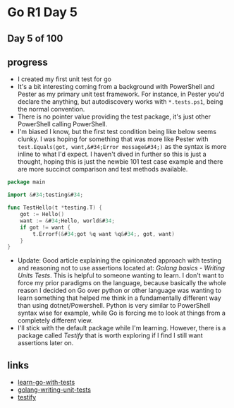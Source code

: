 # Go R1 Day 5


## Day 5 of 100

## progress

- I created my first unit test for go
- It&#39;s a bit interesting coming from a background with PowerShell and Pester as my primary unit test framework. For instance, in Pester you&#39;d declare the anything, but autodiscovery works with `*.tests.ps1`, being the normal convention.
- There is no pointer value providing the test package, it&#39;s just other PowerShell calling PowerShell.
- I&#39;m biased I know, but the first test condition being like below seems clunky. I was hoping for something that was more like Pester with `test.Equals(got, want,&#34;Error message&#34;)` as the syntax is more inline to what I&#39;d expect. I haven&#39;t dived in further so this is just a thought, hoping this is just the newbie 101 test case example and there are more succinct comparison and test methods available.

```go
package main

import &#34;testing&#34;

func TestHello(t *testing.T) {
	got := Hello()
	want := &#34;Hello, world&#34;
	if got != want {
		t.Errorf(&#34;got %q want %q&#34;, got, want)
	}
}

```

- Update: Good article explaining the opinionated approach with testing and reasoning not to use assertions located at: _Golang basics - Writing Units Tests_. This is helpful to someone wanting to learn. I don&#39;t want to force my prior paradigms on the language, because basically the whole reason I decided on Go over python or other language was wanting to learn something that helped me think in a fundamentally different way than using dotnet/Powershell. Python is very similar to PowerShell syntax wise for example, while Go is forcing me to look at things from a completely different view.
- I&#39;ll stick with the default package while I&#39;m learning. However, there is a package called _Testify_ that is worth exploring if I find I still want assertions later on.

## links

- [learn-go-with-tests](https://quii.gitbook.io/learn-go-with-tests/go-fundamentals/hello-world)
- [golang-writing-unit-tests](https://blog.alexellis.io/golang-writing-unit-tests)
- [testify](https://github.com/stretchr/testify)


